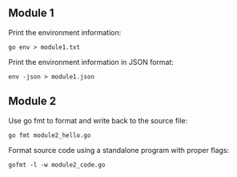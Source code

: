 ## Module 1

Print the environment information:
```
go env > module1.txt
```

Print the environment information in JSON format:
```
env -json > module1.json  
```

## Module 2

Use go fmt to format and write back to the source file:
```
go fmt module2_hello.go
```

Format source code using a standalone program with proper flags:
```
gofmt -l -w module2_code.go
```
